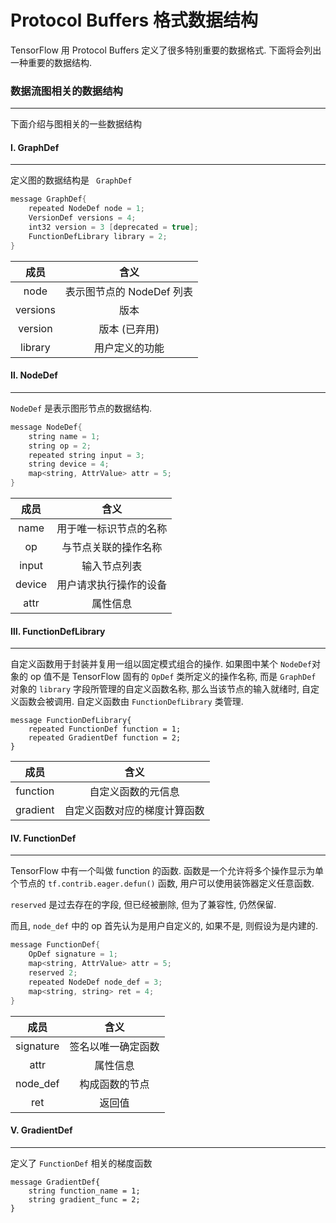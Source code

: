 # Protocol Buffers 格式数据结构 

TensorFlow 用 Protocol Buffers 定义了很多特别重要的数据格式. 下面将会列出一种重要的数据结构. 



### 数据流图相关的数据结构

---

下面介绍与图相关的一些数据结构

#### Ⅰ. GraphDef 

***

定义图的数据结构是 ` GraphDef`

```c++
message GraphDef{
    repeated NodeDef node = 1;
    VersionDef versions = 4;
    int32 version = 3 [deprecated = true];
    FunctionDefLibrary library = 2;
}
```



|   成员   |           含义            |
| :------: | :-----------------------: |
|   node   | 表示图节点的 NodeDef 列表 |
| versions |           版本            |
| version  |       版本 (已弃用)       |
| library  |      用户定义的功能       |



#### Ⅱ. NodeDef

***

`NodeDef` 是表示图形节点的数据结构. 

```C++
message NodeDef{
    string name = 1;
    string op = 2;
    repeated string input = 3;
    string device = 4;
    map<string, AttrValue> attr = 5;
}
```



|  成员  |          含义          |
| :----: | :--------------------: |
|  name  | 用于唯一标识节点的名称 |
|   op   |  与节点关联的操作名称  |
| input  |      输入节点列表      |
| device | 用户请求执行操作的设备 |
|  attr  |        属性信息        |



#### Ⅲ. FunctionDefLibrary

***

自定义函数用于封装并复用一组以固定模式组合的操作. 如果图中某个 `NodeDef`对象的 op 值不是 TensorFlow 固有的 `OpDef` 类所定义的操作名称, 而是 `GraphDef` 对象的 `library` 字段所管理的自定义函数名称, 那么当该节点的输入就绪时, 自定义函数会被调用. 自定义函数由 `FunctionDefLibrary` 类管理. 

```
message FunctionDefLibrary{
    repeated FunctionDef function = 1;
    repeated GradientDef function = 2;
}
```



|   成员   |             含义             |
| :------: | :--------------------------: |
| function |      自定义函数的元信息      |
| gradient | 自定义函数对应的梯度计算函数 |



#### Ⅳ. FunctionDef 

***

TensorFlow 中有一个叫做 function 的函数. 函数是一个允许将多个操作显示为单个节点的 `tf.contrib.eager.defun()` 函数, 用户可以使用装饰器定义任意函数. 



`reserved` 是过去存在的字段, 但已经被删除, 但为了兼容性, 仍然保留. 



而且, `node_def` 中的 op 首先认为是用户自定义的, 如果不是, 则假设为是内建的.



```C++
message FunctionDef{
    OpDef signature = 1;
    map<string, AttrValue> attr = 5;
    reserved 2;
    repeated NodeDef node_def = 3;
    map<string, string> ret = 4;
}
```



|   成员    |        含义        |
| :-------: | :----------------: |
| signature | 签名以唯一确定函数 |
|   attr    |      属性信息      |
| node_def  |   构成函数的节点   |
|    ret    |       返回值       |



#### Ⅴ. GradientDef 

***

定义了 `FunctionDef` 相关的梯度函数

```
message GradientDef{
    string function_name = 1;
    string gradient_func = 2;
}
```



























